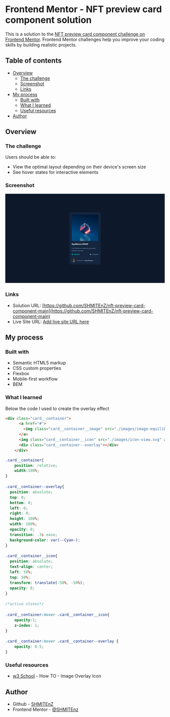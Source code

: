 # Frontend Mentor - NFT preview card component solution

This is a solution to the [NFT preview card component challenge on Frontend Mentor](https://www.frontendmentor.io/challenges/nft-preview-card-component-SbdUL_w0U). Frontend Mentor challenges help you improve your coding skills by building realistic projects. 

## Table of contents

- [Overview](#overview)
  - [The challenge](#the-challenge)
  - [Screenshot](#screenshot)
  - [Links](#links)
- [My process](#my-process)
  - [Built with](#built-with)
  - [What I learned](#what-i-learned)
  - [Useful resources](#useful-resources)
- [Author](#author)

## Overview

### The challenge

Users should be able to:

- View the optimal layout depending on their device's screen size
- See hover states for interactive elements

### Screenshot

![](./screenshots/Screenshot%20NFT%20preview%20card%20component.png)

### Links

- Solution URL: [https://github.com/SHMITEnZ/nft-preview-card-component-main](https://github.com/SHMITEnZ/nft-preview-card-component-main)
- Live Site URL: [Add live site URL here](https://your-live-site-url.com)

## My process

### Built with

- Semantic HTML5 markup
- CSS custom properties
- Flexbox
- Mobile-first workflow
- BEM

### What I learned

Below the code I used to create the overlay effect

```html
<div class="card__container">
      <a href="#">
        <img class="card__container__image" src="./images/image-equilibrium.jpg" alt="equilibrium nft">
      </a>
      <img class="card__container__icon" src="./images/icon-view.svg" alt="eye-icon">
      <div class="card__container--overlay"></div>
    </div>
```
```css
.card__container{
    position: relative;
    width:100%;
}

.card__container--overlay{
  position: absolute;
  top: 0;
  bottom: 0;
  left: 0;
  right: 0;
  height: 100%;
  width: 100%;
  opacity: 0;
  transition: .3s ease;
  background-color: var(--Cyan-);
}

.card__container__icon{
  position: absolute;
  text-align: center;
  left: 50%;
  top: 50%;
  transform: translate(-50%, -50%);
  opacity: 0;
}

/*active states*/

.card__container:hover .card__container__icon{
    opacity:1;
    z-index: 1;
}

.card__container:hover .card__container--overlay {
    opacity: 0.5;
} 

```

### Useful resources

- [w3 School](https://www.w3schools.com/howto/howto_css_image_overlay_icon.asp) - How TO - Image Overlay Icon

## Author

- Github - [SHMITEnZ](https://github.com/SHMITEnZ)
- Frontend Mentor - [@SHMITEnz](https://www.frontendmentor.io/profile/SHMITEnZ)
